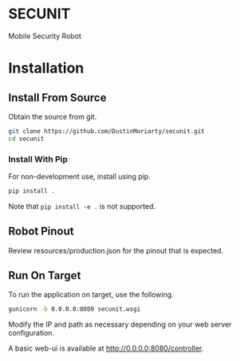 # SECUNIT
Mobile Security Robot

# Installation

## Install From Source

Obtain the source from git.
```bash
git clone https://github.com/DustinMoriarty/secunit.git
cd secunit
```

### Install With Pip 
For non-development use, install using pip.
```bash
pip install .
```
Note that `pip install -e .` is not supported.

## Robot Pinout
Review resources/production.json for the pinout that is expected.

## Run On Target
To run the application on target, use the following.
```bash
gunicorn -b 0.0.0.0:8080 secunit.wsgi
```
Modify the IP and path as necessary depending on your web server configuration.

A basic web-ui is available at http://0.0.0.0:8080/controller.



